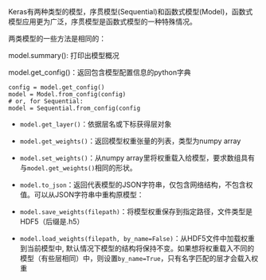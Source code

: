 Keras有两种类型的模型，序贯模型(Sequential)和函数式模型(Model)，函数式模型应用更为广泛，序贯模型是函数式模型的一种特殊情况。

两类模型的一些方法是相同的：

model.summary():  打印出模型概况

model.get_config()：返回包含模型配置信息的python字典

```
config = model.get_config()
model = Model.from_config(config)
# or, for Sequential:
model = Sequential.from_config(config
```

- `model.get_layer()`：依据层名或下标获得层对象
- `model.get_weights()`：返回模型权重张量的列表，类型为numpy array
- `model.set_weights()`：从numpy array里将权重载入给模型，要求数组具有与`model.get_weights()`相同的形状。
- `model.to_json`：返回代表模型的JSON字符串，仅包含网络结构，不包含权值。可以从JSON字符串中重构原模型：


- `model.save_weights(filepath)`：将模型权重保存到指定路径，文件类型是HDF5（后缀是.h5）
- `model.load_weights(filepath, by_name=False)`：从HDF5文件中加载权重到当前模型中, 默认情况下模型的结构将保持不变。如果想将权重载入不同的模型（有些层相同）中，则设置`by_name=True`，只有名字匹配的层才会载入权重